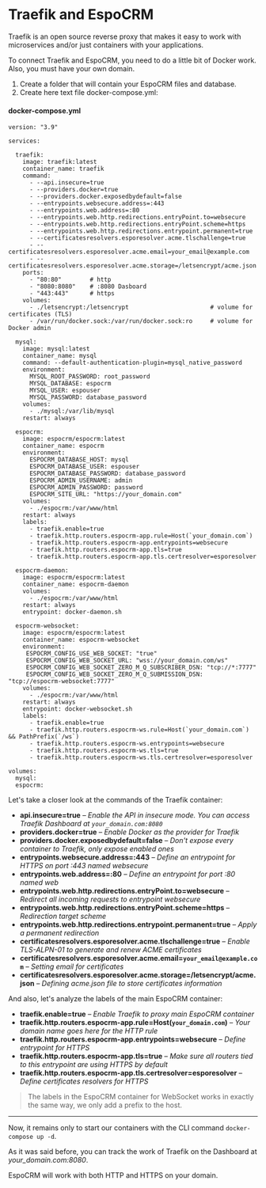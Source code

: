 # Traefik and EspoCRM

Traefik is an open source reverse proxy that makes it easy to work with microservices and/or just containers with your applications.

To connect Traefik and EspoCRM, you need to do a little bit of Docker work. Also, you must have your own domain.

1. Create a folder that will contain your EspoCRM files and database.
2. Create here text file docker-compose.yml:

#### docker-compose.yml

```
version: "3.9"

services:

  traefik:
    image: traefik:latest
    container_name: traefik
    command:
      - --api.insecure=true
      - --providers.docker=true
      - --providers.docker.exposedbydefault=false
      - --entrypoints.websecure.address=:443
      - --entrypoints.web.address=:80
      - --entrypoints.web.http.redirections.entryPoint.to=websecure
      - --entrypoints.web.http.redirections.entryPoint.scheme=https
      - --entrypoints.web.http.redirections.entrypoint.permanent=true
      - --certificatesresolvers.esporesolver.acme.tlschallenge=true
      - --certificatesresolvers.esporesolver.acme.email=your_email@example.com
      - --certificatesresolvers.esporesolver.acme.storage=/letsencrypt/acme.json
    ports:
      - "80:80"        # http
      - "8080:8080"    # :8080 Dasboard
      - "443:443"      # https
    volumes:
      - ./letsencrypt:/letsencrypt                       # volume for certificates (TLS)
      - /var/run/docker.sock:/var/run/docker.sock:ro     # volume for Docker admin

  mysql:
    image: mysql:latest
    container_name: mysql
    command: --default-authentication-plugin=mysql_native_password
    environment:
      MYSQL_ROOT_PASSWORD: root_password
      MYSQL_DATABASE: espocrm
      MYSQL_USER: espouser
      MYSQL_PASSWORD: database_password
    volumes:
      - ./mysql:/var/lib/mysql
    restart: always

  espocrm:
    image: espocrm/espocrm:latest
    container_name: espocrm
    environment:
      ESPOCRM_DATABASE_HOST: mysql
      ESPOCRM_DATABASE_USER: espouser
      ESPOCRM_DATABASE_PASSWORD: database_password
      ESPOCRM_ADMIN_USERNAME: admin
      ESPOCRM_ADMIN_PASSWORD: password
      ESPOCRM_SITE_URL: "https://your_domain.com"
    volumes:
      - ./espocrm:/var/www/html
    restart: always
    labels:
      - traefik.enable=true                                           
      - traefik.http.routers.espocrm-app.rule=Host(`your_domain.com`)
      - traefik.http.routers.espocrm-app.entrypoints=websecure
      - traefik.http.routers.espocrm-app.tls=true
      - traefik.http.routers.espocrm-app.tls.certresolver=esporesolver

  espocrm-daemon:
    image: espocrm/espocrm:latest
    container_name: espocrm-daemon
    volumes:
      - ./espocrm:/var/www/html
    restart: always
    entrypoint: docker-daemon.sh

  espocrm-websocket:
    image: espocrm/espocrm:latest
    container_name: espocrm-websocket
    environment:
     ESPOCRM_CONFIG_USE_WEB_SOCKET: "true"
     ESPOCRM_CONFIG_WEB_SOCKET_URL: "wss://your_domain.com/ws"
     ESPOCRM_CONFIG_WEB_SOCKET_ZERO_M_Q_SUBSCRIBER_DSN: "tcp://*:7777"
     ESPOCRM_CONFIG_WEB_SOCKET_ZERO_M_Q_SUBMISSION_DSN: "tcp://espocrm-websocket:7777"
    volumes:
      - ./espocrm:/var/www/html
    restart: always
    entrypoint: docker-websocket.sh
    labels:
      - traefik.enable=true
      - traefik.http.routers.espocrm-ws.rule=Host(`your_domain.com`) && PathPrefix(`/ws`)
      - traefik.http.routers.espocrm-ws.entrypoints=websecure
      - traefik.http.routers.espocrm-ws.tls=true
      - traefik.http.routers.espocrm-ws.tls.certresolver=esporesolver

volumes:
  mysql:
  espocrm:
```

Let's take a closer look at the commands of the Traefik container:

- **api.insecure=true** – *Enable the API in insecure mode. You can access Traefik Dashboard at `your_domain.com:8080`*
- **providers.docker=true** – *Enable Docker as the provider for Traefik*
- **providers.docker.exposedbydefault=false** – *Don't expose every container to Traefik, only expose enabled ones*
- **entrypoints.websecure.address=:443** – *Define an entrypoint for HTTPS on port :443 named websecure*
- **entrypoints.web.address=:80** – *Define an entrypoint for port :80 named web*
- **entrypoints.web.http.redirections.entryPoint.to=websecure** – *Redirect all incoming requests to entrypoint websecure*
- **entrypoints.web.http.redirections.entryPoint.scheme=https** – *Redirection target scheme*
- **entrypoints.web.http.redirections.entrypoint.permanent=true** – *Apply a permanent redirection*
- **certificatesresolvers.esporesolver.acme.tlschallenge=true** – *Enable TLS-ALPN-01 to generate and renew ACME certificates*
- **certificatesresolvers.esporesolver.acme.email=`your_email@example.com`** – *Setting email for certificates*
- **certificatesresolvers.esporesolver.acme.storage=/letsencrypt/acme.json** – *Defining acme.json file to store certificates information*

And also, let's analyze the labels of the main EspoCRM container:

- **traefik.enable=true** – *Enable Traefik to proxy main EspoCRM container*                              
- **traefik.http.routers.espocrm-app.rule=Host(`your_domain.com`)** – *Your domain name goes here for the HTTP rule* 
- **traefik.http.routers.espocrm-app.entrypoints=websecure** – *Define entrypoint for HTTPS* 
- **traefik.http.routers.espocrm-app.tls=true** – *Make sure all routers tied to this entrypoint are using HTTPS by default* 
- **traefik.http.routers.espocrm-app.tls.certresolver=esporesolver** – *Define certificates resolvers for HTTPS* 

> The labels in the EspoCRM container for WebSocket works in exactly the same way, we only add a prefix to the host.

----

Now, it remains only to start our containers with the CLI command `docker-compose up -d`.

As it was said before, you can track the work of Traefik on the Dashboard at *your_domain.com:8080*.

EspoCRM will work with both HTTP and HTTPS on your domain.
